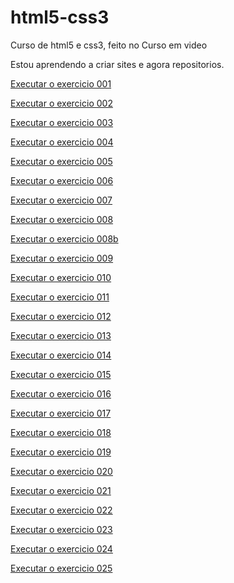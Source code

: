 # html5-css3
 Curso de html5 e css3, feito no Curso em video

 Estou aprendendo a criar sites e agora repositorios.

 <a href="https://gutozino.github.io/html5-css3/exercicios/ex001/index.html">Executar o exercicio 001</a>

 <a href="https://gutozino.github.io/html5-css3/exercicios/ex002/index.html">Executar o exercicio 002</a>

 <a href="https://gutozino.github.io/html5-css3/exercicios/ex003/index.html">Executar o exercicio 003</a>

 <a href="https://gutozino.github.io/html5-css3/exercicios/ex004/index.html">Executar o exercicio 004</a>

 <a href="https://gutozino.github.io/html5-css3/exercicios/ex005/index.html">Executar o exercicio 005</a>

 <a href="https://gutozino.github.io/html5-css3/exercicios/ex006/index.html">Executar o exercicio 006</a>

 <a href="https://gutozino.github.io/html5-css3/exercicios/ex007/index.html">Executar o exercicio 007</a>

 <a href="https://gutozino.github.io/html5-css3/exercicios/ex008/index.html">Executar o exercicio 008</a>

 <a href="https://gutozino.github.io/html5-css3/exercicios/ex008b/index.html">Executar o exercicio 008b</a>

 <a href="https://gutozino.github.io/html5-css3/exercicios/ex009/index.html">Executar o exercicio 009</a>

 <a href="https://gutozino.github.io/html5-css3/exercicios/ex010/index.html">Executar o exercicio 010</a>

 <a href="https://gutozino.github.io/html5-css3/exercicios/ex011/index.html">Executar o exercicio 011</a>

 <a href="https://gutozino.github.io/html5-css3/exercicios/ex012/index.html">Executar o exercicio 012</a>

 <a href="https://gutozino.github.io/html5-css3/exercicios/ex013/index.html">Executar o exercicio 013</a>

 <a href="https://gutozino.github.io/html5-css3/exercicios/ex014/index.html">Executar o exercicio 014</a>

 <a href="https://gutozino.github.io/html5-css3/exercicios/ex015/index.html">Executar o exercicio 015</a>

 <a href="https://gutozino.github.io/html5-css3/exercicios/ex016/index.html">Executar o exercicio 016</a>

 <a href="https://gutozino.github.io/html5-css3/exercicios/ex017/font02.html">Executar o exercicio 017</a>

 <a href="https://gutozino.github.io/html5-css3/exercicios/ex018/font02.html">Executar o exercicio 018</a>

 <a href="https://gutozino.github.io/html5-css3/exercicios/ex019/seletor01.html">Executar o exercicio 019</a>

 <a href="https://gutozino.github.io/html5-css3/exercicios/ex020/pseudoclasse.html">Executar o exercicio 020</a>

 <a href="https://gutozino.github.io/html5-css3/exercicios/ex021/caixa03.html">Executar o exercicio 021</a>

 <a href="https://gutozino.github.io/html5-css3/exercicios/ex022/fundo007.html">Executar o exercicio 022</a>

 <a href="https://gutozino.github.io/html5-css3/exercicios/ex023/006tabela.html">Executar o exercicio 023</a>

 <a href="https://gutozino.github.io/html5-css3/exercicios/ex024/inframe006.html">Executar o exercicio 024</a>

 <a href="https://gutozino.github.io/html5-css3/exercicios/ex025/form003.html">Executar o exercicio 025</a>